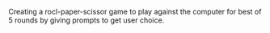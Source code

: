Creating a rocl-paper-scissor game to play against the computer for best of 5 rounds by giving prompts to get user choice.
